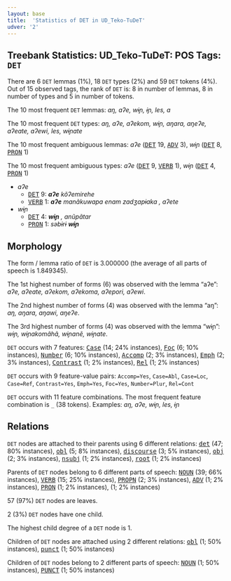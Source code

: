```yaml
---
layout: base
title:  'Statistics of DET in UD_Teko-TuDeT'
udver: '2'
---
```


## Treebank Statistics: UD_Teko-TuDeT: POS Tags: `DET`

There are 6 `DET` lemmas (1%), 18 `DET` types (2%) and 59 `DET` tokens (4%).
Out of 15 observed tags, the rank of `DET` is: 8 in number of lemmas, 8 in number of types and 5 in number of tokens.

The 10 most frequent `DET` lemmas: <em>aŋ, aʔe, wɨɲ, ɨɲ, les, a</em>

The 10 most frequent `DET` types:  <em>aŋ, aʔe, aʔekom, wɨɲ, aŋara, aŋeʔe, aʔeate, aʔewi, les, wɨɲate</em>

The 10 most frequent ambiguous lemmas: <em>aʔe</em> (<tt><a href="eme_tudet-pos-DET.html">DET</a></tt> 19, <tt><a href="eme_tudet-pos-ADV.html">ADV</a></tt> 3), <em>wɨɲ</em> (<tt><a href="eme_tudet-pos-DET.html">DET</a></tt> 8, <tt><a href="eme_tudet-pos-PRON.html">PRON</a></tt> 1)

The 10 most frequent ambiguous types:  <em>aʔe</em> (<tt><a href="eme_tudet-pos-DET.html">DET</a></tt> 9, <tt><a href="eme_tudet-pos-VERB.html">VERB</a></tt> 1), <em>wɨɲ</em> (<tt><a href="eme_tudet-pos-DET.html">DET</a></tt> 4, <tt><a href="eme_tudet-pos-PRON.html">PRON</a></tt> 1)


* <em>aʔe</em>
  * <tt><a href="eme_tudet-pos-DET.html">DET</a></tt> 9: <em><b>aʔe</b> kõʔemirehe</em>
  * <tt><a href="eme_tudet-pos-VERB.html">VERB</a></tt> 1: <em><b>aʔe</b> manãkuwapa enam zadʒapɨaka , aʔete</em>
* <em>wɨɲ</em>
  * <tt><a href="eme_tudet-pos-DET.html">DET</a></tt> 4: <em><b>wɨɲ</b> , anũpãtar</em>
  * <tt><a href="eme_tudet-pos-PRON.html">PRON</a></tt> 1: <em>səbɨrɨ <b>wɨɲ</b></em>

## Morphology

The form / lemma ratio of `DET` is 3.000000 (the average of all parts of speech is 1.849345).

The 1st highest number of forms (6) was observed with the lemma “aʔe”: <em>aʔe, aʔeate, aʔekom, aʔekoma, aʔepori, aʔewi</em>.

The 2nd highest number of forms (4) was observed with the lemma “aŋ”: <em>aŋ, aŋara, aŋawi, aŋeʔe</em>.

The 3rd highest number of forms (4) was observed with the lemma “wɨɲ”: <em>wɨɲ, wɨɲakomãhã, wɨɲanẽ, wɨɲate</em>.

`DET` occurs with 7 features: <tt><a href="eme_tudet-feat-Case.html">Case</a></tt> (14; 24% instances), <tt><a href="eme_tudet-feat-Foc.html">Foc</a></tt> (6; 10% instances), <tt><a href="eme_tudet-feat-Number.html">Number</a></tt> (6; 10% instances), <tt><a href="eme_tudet-feat-Accomp.html">Accomp</a></tt> (2; 3% instances), <tt><a href="eme_tudet-feat-Emph.html">Emph</a></tt> (2; 3% instances), <tt><a href="eme_tudet-feat-Contrast.html">Contrast</a></tt> (1; 2% instances), <tt><a href="eme_tudet-feat-Rel.html">Rel</a></tt> (1; 2% instances)

`DET` occurs with 9 feature-value pairs: `Accomp=Yes`, `Case=Abl`, `Case=Loc`, `Case=Ref`, `Contrast=Yes`, `Emph=Yes`, `Foc=Yes`, `Number=Plur`, `Rel=Cont`

`DET` occurs with 11 feature combinations.
The most frequent feature combination is `_` (38 tokens).
Examples: <em>aŋ, aʔe, wɨɲ, les, ɨɲ</em>


## Relations

`DET` nodes are attached to their parents using 6 different relations: <tt><a href="eme_tudet-dep-det.html">det</a></tt> (47; 80% instances), <tt><a href="eme_tudet-dep-obl.html">obl</a></tt> (5; 8% instances), <tt><a href="eme_tudet-dep-discourse.html">discourse</a></tt> (3; 5% instances), <tt><a href="eme_tudet-dep-obj.html">obj</a></tt> (2; 3% instances), <tt><a href="eme_tudet-dep-nsubj.html">nsubj</a></tt> (1; 2% instances), <tt><a href="eme_tudet-dep-root.html">root</a></tt> (1; 2% instances)

Parents of `DET` nodes belong to 6 different parts of speech: <tt><a href="eme_tudet-pos-NOUN.html">NOUN</a></tt> (39; 66% instances), <tt><a href="eme_tudet-pos-VERB.html">VERB</a></tt> (15; 25% instances), <tt><a href="eme_tudet-pos-PROPN.html">PROPN</a></tt> (2; 3% instances), <tt><a href="eme_tudet-pos-ADV.html">ADV</a></tt> (1; 2% instances), <tt><a href="eme_tudet-pos-PRON.html">PRON</a></tt> (1; 2% instances),  (1; 2% instances)

57 (97%) `DET` nodes are leaves.

2 (3%) `DET` nodes have one child.

The highest child degree of a `DET` node is 1.

Children of `DET` nodes are attached using 2 different relations: <tt><a href="eme_tudet-dep-obl.html">obl</a></tt> (1; 50% instances), <tt><a href="eme_tudet-dep-punct.html">punct</a></tt> (1; 50% instances)

Children of `DET` nodes belong to 2 different parts of speech: <tt><a href="eme_tudet-pos-NOUN.html">NOUN</a></tt> (1; 50% instances), <tt><a href="eme_tudet-pos-PUNCT.html">PUNCT</a></tt> (1; 50% instances)

